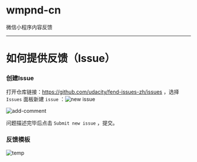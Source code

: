 # wmpnd-cn
微信小程序内容反馈

---

# 如何提供反馈（Issue）

### 创建Issue

打开仓库链接：https://github.com/udacity/fend-issues-zh/issues ，选择 `Issues` 面板新建 `issue` ：![new issue](https://raw.githubusercontent.com/udacity/fend-issues-zh/master/beta-test/new-issue.png)



![add-comment](https://raw.githubusercontent.com/udacity/fend-issues-zh/master/beta-test/add-comment.png)



问题描述完毕后点击 `Submit new issue` ，提交。



### 反馈模板

![temp](https://raw.githubusercontent.com/udacity/fend-issues-zh/master/beta-test/temp.png)


